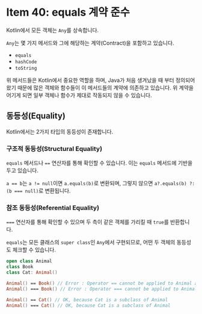 # Item 40: equals 계약 준수

Kotlin에서 모든 객체는 `Any`를 상속합니다.

`Any`는 몇 가지 메서드와 그에 해당하는 계약(Contract)을 포함하고 있습니다.

- `equals`
- `hashCode` 
- `toString`

위 메서드들은 Kotlin에서 중요한 역할을 하며, Java가 처음 생겨났을 때 부터 정의되어 왔기 때문에 많은 객체와 함수들이 이 메서드들의 계약에 의존하고 있습니다.
위 계약을 어기게 되면 일부 객체나 함수가 제대로 작동되지 않을 수 있습니다.

## 동등성(Equality)

Kotlin에서는 2가지 타입의 동등성이 존재합니다.

### 구조적 동등성(Structural Equality)

`equals` 메서드나 `==` 연산자를 통해 확인할 수 있습니다. 이는 `equals` 메서드에 기반을 두고 있습니다.

`a == b`는 `a != null`이면 `a.equals(b)`로 변환되며, 그렇지 않으면 `a?.equals(b) ?: (b === null)`로 변환됩니다.

### 참조 동등성(Referential Equality)

`===` 연산자를 통해 확인할 수 있으며 두 측이 같은 객체를 가리킬 때 `true`를 반환합니다.

`equals`는 모든 클래스의 `super class`인 `Any`에서 구현되므로, 어떤 두 객체의 동등성도 체크할 수 있습니다.

```kotlin
open class Animal
class Book
class Cat: Animal()

Animal() == Book() // Error : Operator == cannot be applied to Animal and Book
Animal() === Book() // Error : Operator === cannot be applied to Animal and Book

Animal() == Cat() // OK, because Cat is a subclass of Animal
Animal() === Cat() // OK, because Cat is a subclass of Animal
```
